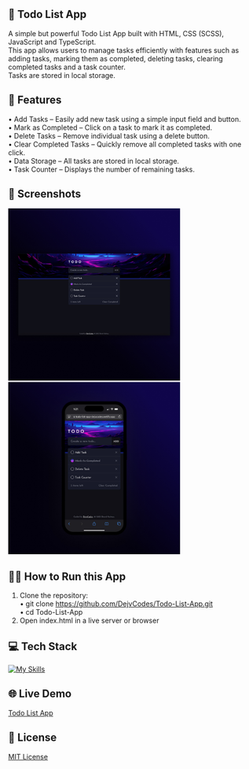 ## 📝 Todo List App
A simple but powerful Todo List App built with HTML, CSS (SCSS), JavaScript and TypeScript. <br>
This app allows users to manage tasks efficiently with features such as adding tasks, marking them as completed, deleting tasks, clearing completed tasks and a task counter. <br>
Tasks are stored in local storage.

## 🚀 Features
• Add Tasks – Easily add new task using a simple input field and button. <br>
• Mark as Completed – Click on a task to mark it as completed. <br>
• Delete Tasks – Remove individual task using a delete button. <br>
• Clear Completed Tasks – Quickly remove all completed tasks with one click. <br>
• Data Storage – All tasks are stored in local storage. <br>
• Task Counter – Displays the number of remaining tasks. <br> 

## 📱 Screenshots
<img src="/images/Todo List App 1.jpg" width="350"> <img src="/images/Todo List App 2.jpg" width="350">

## 🏃🏻 How to Run this App 
1. Clone the repository: <br>
    • git clone https://github.com/DejvCodes/Todo-List-App.git <br>
    • cd Todo-List-App <br>
2. Open index.html in a live server or browser <br>

## 💻 Tech Stack
[![My Skills](https://skillicons.dev/icons?i=html,css,sass,javascript,typescript)](https://skillicons.dev)

## 🌐 Live Demo
<a href="https://todo-list-app-dejvcodes.netlify.app/">Todo List App</a>

## 🔐 License
[MIT License](LICENSE)